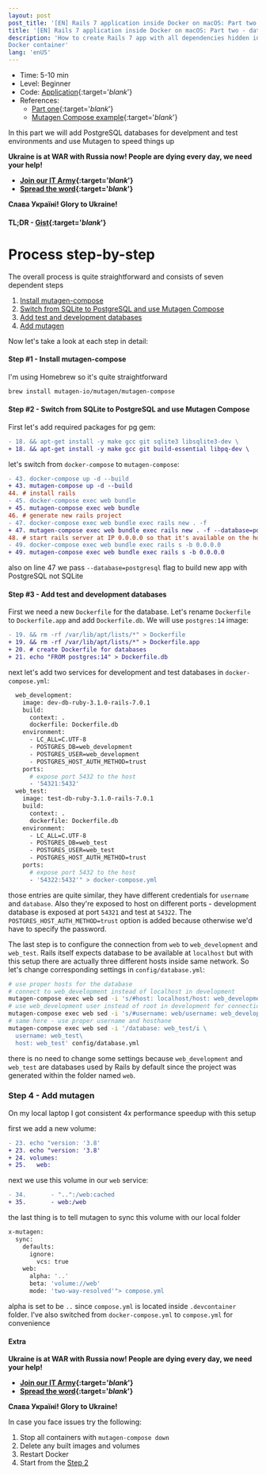 ```yaml
---
layout: post
post_title: '[EN] Rails 7 application inside Docker on macOS: Part two - database and Mutagen'
title: '[EN] Rails 7 application inside Docker on macOS: Part two - database and Mutagen'
description: 'How to create Rails 7 app with all dependencies hidden inside a
Docker container'
lang: 'enUS'
---
```

* Time: 5-10 min
* Level: Beginner
* Code: [Application][appl]{:target='_blank_'}
* References:
  * [Part one][part_one]{:target='_blank_'}
  * [Mutagen Compose example][mutagen_compose]{:target='_blank_'}

In this part we will add PostgreSQL databases for develpment and test
environments and use Mutagen to speed things up

**Ukraine is at WAR with Russia now! People are dying every day, we need
your help!**
- **[Join our IT Army][it_army]{:target='_blank_'}**
- **[Spread the word][spread_word]{:target='_blank_'}**

**Слава Україні! Glory to Ukraine!**

#### TL;DR - [Gist][gist]{:target='_blank_'}

# Process step-by-step

The overall process is quite straightforward and consists of seven dependent steps

1. [Install mutagen-compose](#step-1---install-mutagen-compose)
2. [Switch from SQLite to PostgreSQL and use Mutagen Compose](#step-2---switch-from-sqlite-to-postgresql-and-use-mutagen-compose)
3. [Add test and development databases](#step-3---add-test-and-development-databases)
4. [Add mutagen](#step-4---add-mutagen)

Now let's take a look at each step in detail:

#### Step #1 - Install mutagen-compose
I'm using Homebrew so it's quite straightforward
````sh
brew install mutagen-io/mutagen/mutagen-compose
````

#### Step #2 - Switch from SQLite to PostgreSQL and use Mutagen Compose
First let's add required packages for pg gem:
````diff
- 18. && apt-get install -y make gcc git sqlite3 libsqlite3-dev \
+ 18. && apt-get install -y make gcc git build-essential libpq-dev \
````
let's switch from `docker-compose` to `mutagen-compose`:
```diff
- 43. docker-compose up -d --build
+ 43. mutagen-compose up -d --build
44. # install rails
- 45. docker-compose exec web bundle
+ 45. mutagen-compose exec web bundle
46. # generate new rails project
- 47. docker-compose exec web bundle exec rails new . -f
+ 47. mutagen-compose exec web bundle exec rails new . -f --database=postgresql
48. # start rails server at IP 0.0.0.0 so that it's available on the host macOS
- 49. docker-compose exec web bundle exec rails s -b 0.0.0.0
+ 49. mutagen-compose exec web bundle exec rails s -b 0.0.0.0
```
also on line 47 we pass `--database=postgresql` flag to build new app
with PostgreSQL not SQLite

#### Step #3 - Add test and development databases
First we need a new `Dockerfile` for the database. Let's rename
`Dockerfile` to `Dockerfile.app` and add `Dockerfile.db`. We will use
`postgres:14` image:

```diff
- 19. && rm -rf /var/lib/apt/lists/*" > Dockerfile
+ 19. && rm -rf /var/lib/apt/lists/*" > Dockerfile.app
+ 20. # create Dockerfile for databases
+ 21. echo "FROM postgres:14" > Dockerfile.db
```
next let's add two services for development and test databases in
`docker-compose.yml`:
```sh
  web_development:
    image: dev-db-ruby-3.1.0-rails-7.0.1
    build:
      context: .
      dockerfile: Dockerfile.db
    environment:
      - LC_ALL=C.UTF-8
      - POSTGRES_DB=web_development
      - POSTGRES_USER=web_development
      - POSTGRES_HOST_AUTH_METHOD=trust
    ports:
      # expose port 5432 to the host
      - '54321:5432'
  web_test:
    image: test-db-ruby-3.1.0-rails-7.0.1
    build:
      context: .
      dockerfile: Dockerfile.db
    environment:
      - LC_ALL=C.UTF-8
      - POSTGRES_DB=web_test
      - POSTGRES_USER=web_test
      - POSTGRES_HOST_AUTH_METHOD=trust
    ports:
      # expose port 5432 to the host
      - '54322:5432'" > docker-compose.yml
```
those entries are quite similar, they have different credentials for
`username` and `database`. Also they're exposed to host on different ports - development database
is exposed at port `54321` and test at `54322`. The `POSTGRES_HOST_AUTH_METHOD=trust`
option is added because otherwise we'd have to specify the password.

The last step is to configure the connection from `web` to
`web_development` and `web_test`. Rails itself expects database to be
available at `localhost` but with this setup there are actually three
different hosts inside same network. So let's change corresponding
settings in `config/database.yml`:
```sh
# use proper hosts for the database
# connect to web_development instead of localhost in development
mutagen-compose exec web sed -i 's/#host: localhost/host: web_development/' config/database.yml
# use web_development user instead of root in development for connection
mutagen-compose exec web sed -i 's/#username: web/username: web_development/' config/database.yml
# same here - use proper username and hosthane
mutagen-compose exec web sed -i '/database: web_test/i \
  username: web_test\
  host: web_test' config/database.yml
```
there is no need to change some settings because `web_development` and
`web_test` are databases used by Rails by default since the project was
generated within the folder named `web`.

### Step 4 - Add mutagen
On my local laptop I got consistent 4x performance speedup with this
setup

first we add a new volume:
```diff
- 23. echo "version: '3.8'
+ 23. echo "version: '3.8'
+ 24. volumes:
+ 25.   web:
```
next we use this volume in our `web` service:
```diff
- 34.       - "..":/web:cached
+ 35.       - web:/web
```
the last thing is to tell mutagen to sync this volume with our local
folder
```sh
x-mutagen:
  sync:
    defaults:
      ignore:
        vcs: true
    web:
      alpha: '..'
      beta: 'volume://web'
      mode: 'two-way-resolved'"> compose.yml
```
alpha is set to be `..` since `compose.yml` is located inside
`.devcontainer` folder. I've also switched from `docker-compose.yml` to
`compose.yml` for convenience

#### Extra
**Ukraine is at WAR with Russia now! People are dying every day, we need
your help!**
- **[Join our IT Army][it_army]{:target='_blank_'}**
- **[Spread the word][spread_word]{:target='_blank_'}**

**Слава Україні! Glory to Ukraine!**

In case you face issues try the following:
1. Stop all containers with `mutagen-compose down`
2. Delete any built images and volumes
3. Restart Docker
4. Start from the [Step 2](#step-2---switch-from-sqlite-to-postgresql-and-use-mutagen-compose)

[appl]: https://github.com/bpohoriletz/bpohoriletz.github.io/tree/master/samples/rails-7-app-inside-docker-on-osx-part-2
[gist]: https://gist.github.com/bpohoriletz/02879b77505bd430daa36f84ce1b9467
[mutagen_compose]: https://github.com/mutagen-io/mutagen-examples/blob/main/compose/web-go/compose.yml 
[part_one]: https://bpohoriletz.github.io/2022/01/19/rails-7-app-inside-docker-on-osx.html
[it_army]: https://t.me/itarmyofukraine2022
[spread_word]: https://www.pravda.com.ua/eng/
